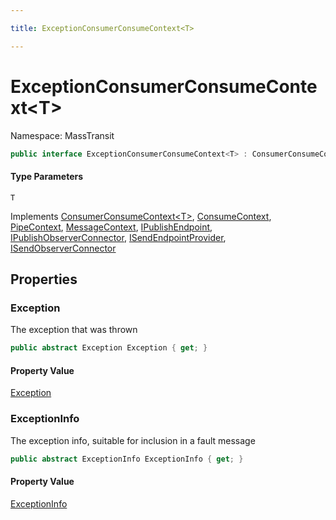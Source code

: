 ```yaml
---

title: ExceptionConsumerConsumeContext<T>

---
```


# ExceptionConsumerConsumeContext\<T\>

Namespace: MassTransit

```csharp
public interface ExceptionConsumerConsumeContext<T> : ConsumerConsumeContext<T>, ConsumeContext, PipeContext, MessageContext, IPublishEndpoint, IPublishObserverConnector, ISendEndpointProvider, ISendObserverConnector
```

#### Type Parameters

`T`<br/>

Implements [ConsumerConsumeContext\<T\>](../masstransit/consumerconsumecontext-1), [ConsumeContext](../masstransit/consumecontext), [PipeContext](../masstransit/pipecontext), [MessageContext](../masstransit/messagecontext), [IPublishEndpoint](../masstransit/ipublishendpoint), [IPublishObserverConnector](../masstransit/ipublishobserverconnector), [ISendEndpointProvider](../masstransit/isendendpointprovider), [ISendObserverConnector](../masstransit/isendobserverconnector)

## Properties

### **Exception**

The exception that was thrown

```csharp
public abstract Exception Exception { get; }
```

#### Property Value

[Exception](https://learn.microsoft.com/en-us/dotnet/api/system.exception)<br/>

### **ExceptionInfo**

The exception info, suitable for inclusion in a fault message

```csharp
public abstract ExceptionInfo ExceptionInfo { get; }
```

#### Property Value

[ExceptionInfo](../masstransit/exceptioninfo)<br/>
